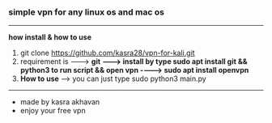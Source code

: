 ### simple vpn for any linux os and mac os 
----------------------------------------
**how install & how to use**

1. git clone https://github.com/kasra28/vpn-for-kali.git 
2. requirement is ---> **git ---> install by type sudo apt install git && python3 to run script && open vpn ----> sudo apt install openvpn**
3. **How to use** --> you can just type sudo python3 main.py
----------------------------------------
- made by kasra akhavan 
- enjoy your free vpn 
